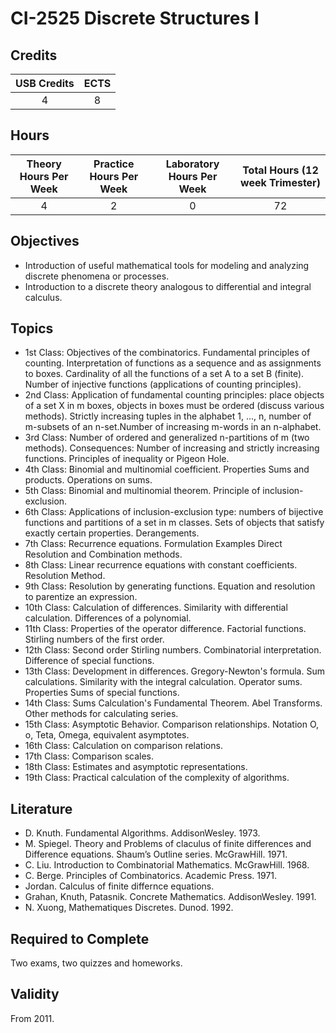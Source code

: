 # CI-2525 Discrete Structures I

## Credits

| USB Credits | ECTS |
|:-----------:|:----:|
|      4      |   8  |

## Hours

| Theory Hours Per Week | Practice Hours Per Week | Laboratory Hours Per Week | Total Hours (12 week Trimester) |
|:---------------------:|:-----------------------:|:-------------------------:|:-------------------------------:|
|           4           |            2            |             0             |                72               |

## Objectives

* Introduction of useful mathematical tools for modeling and analyzing discrete phenomena or processes.
* Introduction to a discrete theory analogous to differential and integral calculus.

## Topics

* 1st Class: Objectives of the combinatorics. Fundamental principles of counting. Interpretation of functions as a sequence and as assignments to boxes. Cardinality of all the functions of a set A to a set B (finite). Number of injective functions (applications of counting principles).
* 2nd Class: Application of fundamental counting principles: place objects of a set X in m boxes, objects in boxes must be ordered (discuss various methods). Strictly increasing tuples in the alphabet 1, ..., n, number of m-subsets of an n-set.Number of increasing m-words in an n-alphabet.
* 3rd Class: Number of ordered and generalized n-partitions of m (two methods). Consequences: Number of increasing and strictly increasing functions. Principles of inequality or Pigeon Hole.
* 4th Class: Binomial and multinomial coefficient. Properties Sums and products. Operations on sums.
* 5th Class: Binomial and multinomial theorem. Principle of inclusion-exclusion.
* 6th Class: Applications of inclusion-exclusion type: numbers of bijective functions and partitions of a set in m classes. Sets of objects that satisfy exactly certain properties. Derangements.
* 7th Class: Recurrence equations. Formulation Examples Direct Resolution and Combination methods.
* 8th Class: Linear recurrence equations with constant coefficients. Resolution Method.
* 9th Class: Resolution by generating functions. Equation and resolution to parentize an expression.
* 10th Class: Calculation of differences. Similarity with differential calculation. Differences of a polynomial.
* 11th Class: Properties of the operator difference. Factorial functions. Stirling numbers of the first order.
* 12th Class: Second order Stirling numbers. Combinatorial interpretation. Difference of special functions.
* 13th Class: Development in differences. Gregory-Newton's formula. Sum calculations. Similarity with the integral calculation. Operator sums. Properties Sums of special functions.
* 14th Class: Sums Calculation's Fundamental Theorem. Abel Transforms. Other methods for calculating series.
* 15th Class: Asymptotic Behavior. Comparison relationships. Notation O, o, Teta, Omega, equivalent asymptotes.
* 16th Class: Calculation on comparison relations.
* 17th Class: Comparison scales.
* 18th Class: Estimates and asymptotic representations.
* 19th Class: Practical calculation of the complexity of algorithms.

## Literature

* D. Knuth. Fundamental Algorithms. AddisonWesley. 1973.
* M. Spiegel. Theory and Problems of claculus of finite differences and Difference equations. Shaum’s Outline series. McGrawHill. 1971.
* C. Liu. Introduction to Combinatorial Mathematics. McGrawHill. 1968.
* C. Berge. Principles of Combinatorics. Academic Press. 1971.
* Jordan. Calculus of finite differnce equations.
* Grahan, Knuth, Patasnik. Concrete Mathematics. AddisonWesley. 1991.
* N. Xuong, Mathematiques Discretes. Dunod. 1992.

## Required to Complete

Two exams, two quizzes and homeworks.

## Validity

From 2011.
